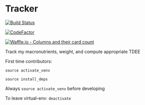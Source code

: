 # Tracker

[![Build Status](https://travis-ci.com/ManuelMeraz/Tracker.svg?branch=master)](https://travis-ci.com/ManuelMeraz/Tracker)

[![CodeFactor](https://www.codefactor.io/repository/github/manuelmeraz/tracker/badge/master)](https://www.codefactor.io/repository/github/manuelmeraz/tracker/overview/master)

[![Waffle.io - Columns and their card count](https://badge.waffle.io/ManuelMeraz/Tracker.svg?columns=all)](https://waffle.io/ManuelMeraz/Tracker) 

Track my macronutrients, weight, and compute appropriate TDEE

First time contributors:

`source activate_venv`

`source install_deps`

Always `source activate_venv` before developing


To leave virtual-env: `deactivate`
